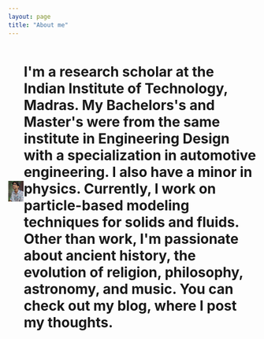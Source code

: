 ```yaml
---
layout: page
title: "About me"
---
```



<html>
  <head>
    <title>Pretty Paris</title>
  </head>
  <style>
  .container {
  display: flex;
  align-items: center;
  justify-content: center
}

img {
  max-width: 150%;
  max-height:150%;
}

.text {
  font-size: 10px;
  padding-left: 20px;
}
  </style>
  <body>
    <div class="container">
      <div class="image">
        <img src="pp3u.jpg">
      </div>
      <div class="text">
        <h1>I'm a research scholar at the Indian Institute of Technology, Madras. My Bachelors's and Master's were from the same institute in Engineering Design with a specialization in automotive engineering. I also have a minor in physics. Currently, I work on particle-based modeling techniques for solids and fluids. Other than work, I'm passionate about ancient history, the evolution of religion, philosophy, astronomy, and music. You can check out my blog, where I post my thoughts.</h1>
      </div>
    </div>
  </body>
</html>
